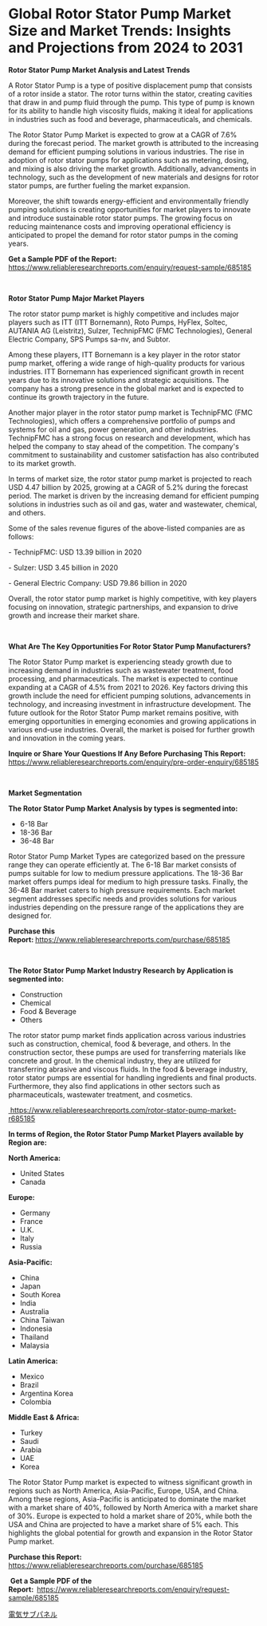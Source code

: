 <p><h1>Global Rotor Stator Pump Market Size and Market Trends: Insights and Projections from 2024 to 2031</h1></p><p><strong>Rotor Stator Pump Market Analysis and Latest Trends</strong></p>
<p><p>A Rotor Stator Pump is a type of positive displacement pump that consists of a rotor inside a stator. The rotor turns within the stator, creating cavities that draw in and pump fluid through the pump. This type of pump is known for its ability to handle high viscosity fluids, making it ideal for applications in industries such as food and beverage, pharmaceuticals, and chemicals.</p><p>The Rotor Stator Pump Market is expected to grow at a CAGR of 7.6% during the forecast period. The market growth is attributed to the increasing demand for efficient pumping solutions in various industries. The rise in adoption of rotor stator pumps for applications such as metering, dosing, and mixing is also driving the market growth. Additionally, advancements in technology, such as the development of new materials and designs for rotor stator pumps, are further fueling the market expansion.</p><p>Moreover, the shift towards energy-efficient and environmentally friendly pumping solutions is creating opportunities for market players to innovate and introduce sustainable rotor stator pumps. The growing focus on reducing maintenance costs and improving operational efficiency is anticipated to propel the demand for rotor stator pumps in the coming years.</p></p>
<p><strong>Get a Sample PDF of the Report:&nbsp;</strong> <a href="https://www.reliableresearchreports.com/enquiry/request-sample/685185">https://www.reliableresearchreports.com/enquiry/request-sample/685185</a></p>
<p>&nbsp;</p>
<p><strong>Rotor Stator Pump Major Market Players</strong></p>
<p><p>The rotor stator pump market is highly competitive and includes major players such as ITT (ITT Bornemann), Roto Pumps, HyFlex, Soltec, AUTANIA AG (Leistritz), Sulzer, TechnipFMC (FMC Technologies), General Electric Company, SPS Pumps sa-nv, and Subtor. </p><p>Among these players, ITT Bornemann is a key player in the rotor stator pump market, offering a wide range of high-quality products for various industries. ITT Bornemann has experienced significant growth in recent years due to its innovative solutions and strategic acquisitions. The company has a strong presence in the global market and is expected to continue its growth trajectory in the future.</p><p>Another major player in the rotor stator pump market is TechnipFMC (FMC Technologies), which offers a comprehensive portfolio of pumps and systems for oil and gas, power generation, and other industries. TechnipFMC has a strong focus on research and development, which has helped the company to stay ahead of the competition. The company's commitment to sustainability and customer satisfaction has also contributed to its market growth.</p><p>In terms of market size, the rotor stator pump market is projected to reach USD 4.47 billion by 2025, growing at a CAGR of 5.2% during the forecast period. The market is driven by the increasing demand for efficient pumping solutions in industries such as oil and gas, water and wastewater, chemical, and others.</p><p>Some of the sales revenue figures of the above-listed companies are as follows:</p><p>- TechnipFMC: USD 13.39 billion in 2020</p><p>- Sulzer: USD 3.45 billion in 2020</p><p>- General Electric Company: USD 79.86 billion in 2020</p><p>Overall, the rotor stator pump market is highly competitive, with key players focusing on innovation, strategic partnerships, and expansion to drive growth and increase their market share.</p></p>
<p>&nbsp;</p>
<p><strong>What Are The Key Opportunities For Rotor Stator Pump Manufacturers?</strong></p>
<p><p>The Rotor Stator Pump market is experiencing steady growth due to increasing demand in industries such as wastewater treatment, food processing, and pharmaceuticals. The market is expected to continue expanding at a CAGR of 4.5% from 2021 to 2026. Key factors driving this growth include the need for efficient pumping solutions, advancements in technology, and increasing investment in infrastructure development. The future outlook for the Rotor Stator Pump market remains positive, with emerging opportunities in emerging economies and growing applications in various end-use industries. Overall, the market is poised for further growth and innovation in the coming years.</p></p>
<p><strong>Inquire or Share Your Questions If Any Before Purchasing This Report:</strong> <a href="https://www.reliableresearchreports.com/enquiry/pre-order-enquiry/685185">https://www.reliableresearchreports.com/enquiry/pre-order-enquiry/685185</a></p>
<p>&nbsp;</p>
<p><strong>Market Segmentation</strong></p>
<p><strong>The Rotor Stator Pump Market Analysis by types is segmented into:</strong></p>
<p><ul><li>6-18 Bar</li><li>18-36 Bar</li><li>36-48 Bar</li></ul></p>
<p><p>Rotor Stator Pump Market Types are categorized based on the pressure range they can operate efficiently at. The 6-18 Bar market consists of pumps suitable for low to medium pressure applications. The 18-36 Bar market offers pumps ideal for medium to high pressure tasks. Finally, the 36-48 Bar market caters to high pressure requirements. Each market segment addresses specific needs and provides solutions for various industries depending on the pressure range of the applications they are designed for.</p></p>
<p><strong>Purchase this Report:&nbsp;</strong><a href="https://www.reliableresearchreports.com/purchase/685185">https://www.reliableresearchreports.com/purchase/685185</a></p>
<p>&nbsp;</p>
<p><strong>The Rotor Stator Pump Market Industry Research by Application is segmented into:</strong></p>
<p><ul><li>Construction</li><li>Chemical</li><li>Food & Beverage</li><li>Others</li></ul></p>
<p><p>The rotor stator pump market finds application across various industries such as construction, chemical, food & beverage, and others. In the construction sector, these pumps are used for transferring materials like concrete and grout. In the chemical industry, they are utilized for transferring abrasive and viscous fluids. In the food & beverage industry, rotor stator pumps are essential for handling ingredients and final products. Furthermore, they also find applications in other sectors such as pharmaceuticals, wastewater treatment, and cosmetics.</p></p>
<p><a href="https://www.reliableresearchreports.com/rotor-stator-pump-market-r685185">&nbsp;https://www.reliableresearchreports.com/rotor-stator-pump-market-r685185</a></p>
<p><strong>In terms of Region, the Rotor Stator Pump Market Players available by Region are:</strong></p>
<p>
    <p> <strong> North America: </strong>
        <ul>
            <li>United States</li>
            <li>Canada</li>
        </ul>
        </p> 
    <p> <strong> Europe: </strong>
        <ul>
            <li>Germany</li>
            <li>France</li>
            <li>U.K.</li>
            <li>Italy</li>
            <li>Russia</li>
        </ul>
        </p> 
    <p> <strong> Asia-Pacific: </strong>
        <ul>
            <li>China</li>
            <li>Japan</li>
            <li>South Korea</li>
            <li>India</li>
            <li>Australia</li>
            <li>China Taiwan</li>
            <li>Indonesia</li>
            <li>Thailand</li>
            <li>Malaysia</li>
        </ul>
        </p> 
    <p> <strong> Latin America: </strong>
        <ul>
            <li>Mexico</li>
            <li>Brazil</li>
            <li>Argentina Korea</li>
            <li>Colombia</li>
        </ul>
        </p> 
    <p> <strong> Middle East & Africa: </strong>
        <ul>
            <li>Turkey</li>
            <li>Saudi</li>
            <li>Arabia</li>
            <li>UAE</li>
            <li>Korea</li>
        </ul>
    </p>
    </p>
<p><p>The Rotor Stator Pump market is expected to witness significant growth in regions such as North America, Asia-Pacific, Europe, USA, and China. Among these regions, Asia-Pacific is anticipated to dominate the market with a market share of 40%, followed by North America with a market share of 30%. Europe is expected to hold a market share of 20%, while both the USA and China are projected to have a market share of 5% each. This highlights the global potential for growth and expansion in the Rotor Stator Pump market.</p></p>
<p><strong>Purchase this Report: </strong><a href="https://www.reliableresearchreports.com/purchase/685185">https://www.reliableresearchreports.com/purchase/685185</a></p>
<p>&nbsp;<strong>Get a Sample PDF of the Report:&nbsp;&nbsp;</strong><a href="https://www.reliableresearchreports.com/enquiry/request-sample/685185">https://www.reliableresearchreports.com/enquiry/request-sample/685185</a></p>
<p><strong></strong></p>
<p><p><a href="https://github.com/gfggqjbfys368009/Market-Research-Report-List-2/blob/main/6373546123432.md">電気サブパネル</a></p></p>